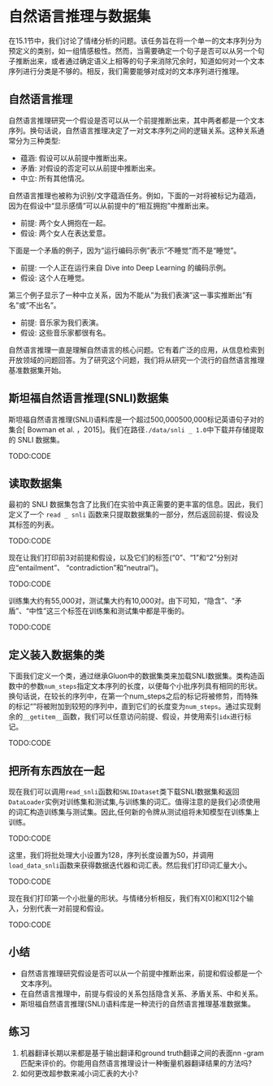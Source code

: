 

<!--
 * @version:
 * @Author:  StevenJokess https://github.com/StevenJokess
 * @Date: 2020-07-31 19:46:13
 * @LastEditors:  StevenJokess https://github.com/StevenJokess
 * @LastEditTime: 2020-08-12 20:01:22
 * @Description:MT, improve
 * @TODO::
 * @Reference:http://preview.d2l.ai/d2l-en/master/chapter_natural-language-processing-applications/natural-language-inference-and-dataset.html
-->

# 自然语言推理与数据集

在15.1节中，我们讨论了情绪分析的问题。该任务旨在将一个单一的文本序列分为预定义的类别，如一组情感极性。然而，当需要确定一个句子是否可以从另一个句子推断出来，或者通过确定语义上相等的句子来消除冗余时，知道如何对一个文本序列进行分类是不够的。相反，我们需要能够对成对的文本序列进行推理。

## 自然语言推理

自然语言推理研究一个假设是否可以从一个前提推断出来，其中两者都是一个文本序列。换句话说，自然语言推理决定了一对文本序列之间的逻辑关系。这种关系通常分为三种类型:

* 蕴涵: 假设可以从前提中推断出来。
* 矛盾: 对假设的否定可以从前提中推断出来。
* 中立: 所有其他情况。

自然语言推理也被称为识别/文字蕴涵任务。例如，下面的一对将被标记为蕴涵，因为在假设中“显示感情”可以从前提中的“相互拥抱”中推断出来。

* 前提: 两个女人拥抱在一起。
* 假设: 两个女人在表达爱意。

下面是一个矛盾的例子，因为“运行编码示例”表示“不睡觉”而不是“睡觉”。

* 前提: 一个人正在运行来自 Dive into Deep Learning 的编码示例。
* 假设: 这个人在睡觉。

第三个例子显示了一种中立关系，因为不能从”为我们表演”这一事实推断出”有名”或”不出名”。

* 前提: 音乐家为我们表演。
* 假设: 这些音乐家都很有名。

自然语言推理一直是理解自然语言的核心问题。它有着广泛的应用，从信息检索到开放领域的问题回答。为了研究这个问题，我们将从研究一个流行的自然语言推理基准数据集开始。

## 斯坦福自然语言推理(SNLI)数据集

斯坦福自然语言推理(SNLI)语料库是一个超过500,000500,000标记英语句子对的集合[ Bowman et al. ，2015]。我们在路径`./data/snli _ 1.0`中下载并存储提取的 SNLI 数据集。

TODO:CODE

## 读取数据集

最初的 SNLI 数据集包含了比我们在实验中真正需要的更丰富的信息。因此，我们定义了一个 `read _ snli` 函数来只提取数据集的一部分，然后返回前提、假设及其标签的列表。

TODO:CODE

现在让我们打印前3对前提和假设，以及它们的标签(“0”、“1”和“2”分别对应“entailment”、 “contradiction”和“neutral”)。

TODO:CODE

训练集大约有55,000对，测试集大约有10,000对。由下可知，“隐含”、“矛盾”、“中性”这三个标签在训练集和测试集中都是平衡的。

TODO:CODE

## 定义装入数据集的类

下面我们定义一个类，通过继承Gluon中的数据集类来加载SNLI数据集。类构造函数中的参数`num_steps`指定文本序列的长度，以便每个小批序列具有相同的形状。换句话说，在较长的序列中，在第一个num_steps之后的标记将被修剪，而特殊的标记“<pad>”将被附加到较短的序列中，直到它们的长度变为`num_steps`。通过实现剩余的`__getitem__`函数，我们可以任意访问前提、假设，并使用索引`idx`进行标记。

TODO:CODE

## 把所有东西放在一起

现在我们可以调用`read_snli`函数和`SNLIDataset`类下载SNLI数据集和返回`DataLoader`实例对训练集和测试集,与训练集的词汇。值得注意的是我们必须使用的词汇构造训练集与测试集。因此,任何新的令牌从测试组将未知模型在训练集上训练。

TODO:CODE

这里，我们将批处理大小设置为128，序列长度设置为50，并调用`load_data_snli`函数来获得数据迭代器和词汇表。然后我们打印词汇量大小。

TODO:CODE

现在我们打印第一个小批量的形状。与情绪分析相反，我们有X[0]和X[1]2个输入，分别代表一对前提和假设。

TODO:CODE

## 小结

* 自然语言推理研究假设是否可以从一个前提中推断出来，前提和假设都是一个文本序列。
* 在自然语言推理中，前提与假设的关系包括隐含关系、矛盾关系、中和关系。
* 斯坦福自然语言推理(SNLI)语料库是一种流行的自然语言推理基准数据集。

## 练习

1. 机器翻译长期以来都是基于输出翻译和ground truth翻译之间的表面nn -gram匹配来评价的。你能用自然语言推理设计一种衡量机器翻译结果的方法吗?
1. 如何更改超参数来减小词汇表的大小?
